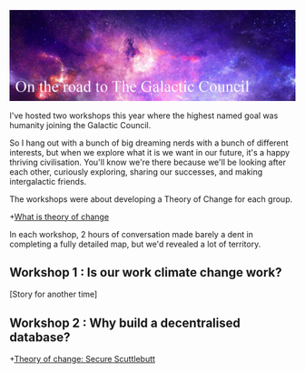 ![On the road to The Galactic Civilisation](images/galaxy.jpg)

I've hosted two workshops this year where the highest named goal was humanity joining the Galactic Council. 

So I hang out with a bunch of big dreaming nerds with a bunch of different interests, but when we explore what it is we want in our future, it's a happy thriving civilisation. You'll know we're there because we'll be looking after each other, curiously exploring, sharing our successes, and making intergalactic friends.

The workshops were about developing a Theory of Change for each group. 

+[What is theory of change](./fragments/_theory_of_change.md)

In each workshop, 2 hours of conversation made barely a dent in completing a fully detailed map, but we'd revealed a lot of territory.

Workshop 1 : Is our work climate change work? 
---------------------------------------------

[Story for another time]


Workshop 2 : Why build a decentralised database?
------------------------------------------------

+[Theory of change: Secure Scuttlebutt](./fragments/_theory_of_change_secure_scuttlebutt.md)

